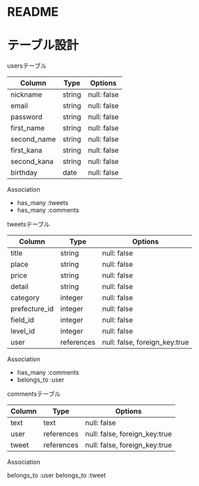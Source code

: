 # README


# テーブル設計

usersテーブル

| Column     | Type    | Options      |
| ---------- | ------- | ------------ |
| nickname   | string  | null: false  |
| email      | string  | null: false  |
| password   | string  | null: false  |
| first_name | string  | null: false  |
| second_name| string  | null: false  |
| first_kana | string  | null: false  |
| second_kana| string  | null: false  |
| birthday   | date    | null: false  |

Association

- has_many :tweets
- has_many :comments

tweetsテーブル

| Column          | Type        | Options                       |
| --------------- | ----------- | ----------------------------- |
| title           | string      | null: false                   |
| place           | string      | null: false                   |
| price           | string      | null: false                   |
| detail          | string      | null: false                   |
| category        | integer     | null: false                   |
| prefecture_id   | integer     | null: false                   |
| field_id        | integer     | null: false                   |
| level_id        | integer     | null: false                   |
| user            | references  | null: false, foreign_key:true |

Association

- has_many :comments
- belongs_to :user

commentsテーブル

| Column          | Type        | Options                       |
| --------------- | ----------- | ----------------------------- |
| text            | text        | null: false                   |
| user            | references  | null: false, foreign_key:true |
| tweet           | references  | null: false, foreign_key:true |

Association

belongs_to :user
belongs_to :tweet